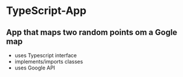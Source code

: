 # TypeScript-App

## App that maps two random points om a Gogle map

- uses Typescript interface
- implements/imports classes 
- uses Google API
